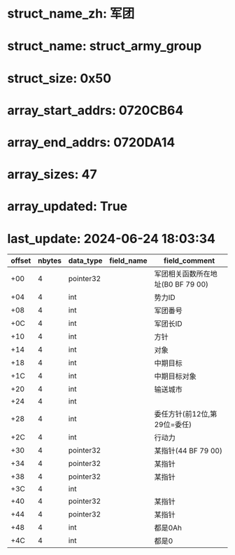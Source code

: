 # struct_name_zh: 军团
# struct_name: struct_army_group
# struct_size: 0x50
# array_start_addrs: 0720CB64
# array_end_addrs: 0720DA14
# array_sizes: 47
# array_updated: True
# last_update: 2024-06-24 18:03:34

| offset | nbytes | data_type | field_name | field_comment                     |
| ------ | ------ | --------- | ---------- | --------------------------------- |
| +00    | 4      | pointer32 |            | 军团相关函数所在地址(B0 BF 79 00) |
| +04    | 4      | int       |            | 势力ID                            |
| +08    | 4      | int       |            | 军团番号                          |
| +0C    | 4      | int       |            | 军团长ID                          |
| +10    | 4      | int       |            | 方针                              |
| +14    | 4      | int       |            | 对象                              |
| +18    | 4      | int       |            | 中期目标                          |
| +1C    | 4      | int       |            | 中期目标对象                      |
| +20    | 4      | int       |            | 输送城市                          |
| +24    | 4      | int       |            |                                   |
| +28    | 4      | int       |            | 委任方针(前12位,第29位=委任)      |
| +2C    | 4      | int       |            | 行动力                            |
| +30    | 4      | pointer32 |            | 某指针(44 BF 79 00)               |
| +34    | 4      | pointer32 |            | 某指针                            |
| +38    | 4      | pointer32 |            | 某指针                            |
| +3C    | 4      | int       |            |                                   |
| +40    | 4      | pointer32 |            | 某指针                            |
| +44    | 4      | pointer32 |            | 某指针                            |
| +48    | 4      | int       |            | 都是0Ah                           |
| +4C    | 4      | int       |            | 都是0                             |
